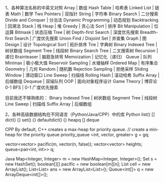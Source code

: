 1、各种算法名称的中英文对照
Array | 数组
Hash Table | 哈希表
Linked List | 链表
Math | 数学
Two Pointers | 双指针
String | 字符串
Binary Search | 二分搜索
Divide and Conquer | 分治法
Dynamic Programming | 动态规划
Backtracking | 回溯法
Stack | 栈
Heap | 堆
Greedy | 贪心法
Sort | 排序
Bit Manipulation | 位运算
Bitmask | 状态压缩
Tree | 树
Depth-first Search | 深度优先搜索
Breadth-first Search | 广度优先搜索
Union Find / Disjoint Set | 并查集
Graph | 图
Design | 设计
Topological Sort | 拓扑排序
Trie | 字典树
Binary Indexed Tree | 树状数组
Segment Tree | 线段树
Binary Search Tree | 二叉搜索树
Recursion | 递归
Brainteaser | 脑筋急转弯
Memoization | 记忆化（递归）
Queue | 队列
Minimax | 极小极大值
Reservoir Sampling | 水塘抽样
Ordered Map | 有序集合
Geometry | 几何
Random | 随机数
Rejection Sampling | 拒绝采样
Sliding Window | 滑动窗口
Line Sweep | 扫描线
Rolling Hash | 滚动哈希
Suffix Array | 后缀数组
Dequeue | 双端队列
OOP | 面向对象程序设计
Game Theory | 博弈论
0-1 BFS | 0-1 广度优先搜索


目前我还不够熟练的：
Binary Indexed Tree | 树状数组
Segment Tree | 线段树
Line Sweep | 扫描线
Suffix Array | 后缀数组

2、各种高级数据结构在不同语言（Python/Java/CPP）中的库
Python
list()         []
dict()         {}
set()          {}
defaultdict()  {}
heapq          []
deque


CPP 
By default, C++ creates a max-heap for priority queue.
//  create a min-heap for the priority queue
priority_queue <int, vector<int>, greater<int>> g = gq;  

vector<vector<bool>> pacific(m, vector<bool>(n, false));
vector<vector<int>> heights;
queue<pair<int, int>> q;



Java
Map<Integer, Integer> m = new HashMap<Integer, Integer>();
Set<Integer> s = new HashSet<Integer>();
boolean[][] pacific = new boolean[m][n];
List<Integer> cell = new ArrayList<Integer>();
List<List<Integer>> ans = new ArrayList<List<Integer>>();
Queue<int[]> q = new ArrayDeque<int[]>();









